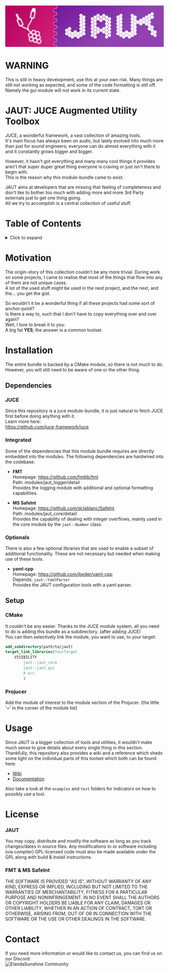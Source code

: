 ![Jaut Banner](./resources/banner.png)

# WARNING
This is still in heavy development, use this at your own risk.
Many things are still not working as expected, and some of the code formatting is still off.
Namely the gui module will not work in its current state.

# JAUT: JUCE Augmented Utility Toolbox
JUCE, a wonderful framework, a vast collection of amazing tools.  
It's main focus has always been on audio, but lately evolved into much more than just for sound engineers; everyone can do almost everything with it and it constantly grows bigger and bigger.

However, it hasn't got everything and many many cool things it provides aren't that super duper great thing everyone is craving or just isn't there to begin with.  
This is the reason why this module-bundle came to exist.

JAUT aims at developers that are missing that feeling of completeness and don't like to bother too much with adding more and more 3rd Party externals just to get one thing going.  
All we try to accomplish is a central collection of useful stuff.

# Table of Contents
<details><summary>Click to expand</summary>

- [JAUT: JUCE Augmented Utility Toolbox](#jaut-juce-augmented-utility-toolbox)
- [Table of Contents](#table-of-contents)
- [Motivation](#motivation)
- [Installation](#installation)
  - [Dependencies](#dependencies)
    - [JUCE](#juce)
    - [Optionals](#optionals)
  - [Setup](#setup)
    - [CMake](#cmake)
    - [Projucer](#projucer)
- [Usage](#usage)
- [License](#license)
- [Contact](#contact)
</details>

# Motivation
The origin-story of this collection couldn't be any more trivial.
During work on some projects, I came to realise that most of the things that flow into any of them are not unique cases.  
A lot of the used stuff might be used in the next project, and the next, and the... you get the gist.

So wouldn't it be a wonderful thing if all these projects had some sort of anchor-point?  
Is there a way to, such that I don't have to copy everything over and over again?  
Well, I love to break it to you:  
A big fat **YES**; the answer is a common toolset.

# Installation
The entire bundle is backed by a CMake module, so there is not much to do.
However, you will still need to be aware of one or the other thing.

## Dependencies
### JUCE
Since this repository is a juce module-bundle, it is just natural to fetch JUCE first before doing anything with it.  
Learn more here:  
https://github.com/juce-framework/juce

### Integrated
Some of the dependencies that this module bundle requires are directly embedded into the modules.
The following dependencies are hardwired into the codebase:
- **FMT**  
  Homepage: https://github.com/fmtlib/fmt  
  Path: modules/jaut_logger/detail  
  Provides the logging module with additional and optional formatting capabilities.

- **MS SafeInt**  
  Homepage: https://github.com/dcleblanc/SafeInt  
  Path: modules/jaut_core/detail/  
  Provides the capability of dealing with integer overflows, mainly used in the core module by the `jaut::Number` class.

### Optionals
There is also a few optional libraries that are used to enable a subset of additional functionality.
These are not necessary but needed when making use of these tools.

- **yaml-cpp**  
  Homepage: https://github.com/jbeder/yaml-cpp  
  Depends: `jaut::YamlParser`  
  Provides the JAUT configuration tools with a yaml parser.

## Setup
### CMake
It couldn't be any easier. Thanks to the JUCE module system, all you need to do is adding this bundle as a subdirectory. (after adding JUCE)  
You can then selectively link the module, you want to use, to your target:
```cmake
add_subdirectory(path/to/jaut)
target_link_libraries(YourTarget
    VISIBILITY
        jaut::jaut_core
        jaut::jaut_gui
        # ect.
        )
```

### Projucer
Add the module of interest to the module section of the Projucer. (the little '+' in the corner of the module list)

# Usage
Since JAUT is a bigger collection of tools and utilities, it wouldn't make much sense to give details about every single thing in this section. 
Thankfully, this repository also provides a wiki and a reference which sheds some light on the individual parts of this toolset which both can be found here:  
- [Wiki](https://github.com/ElandaSunshine/jaut/wiki)  
- [Documentation](https://elandasunshine.github.io/docs/jaut/develop/)

Also take a look at the `examples` and `test` folders for indicators on how to possibly use a tool.

# License
### JAUT
You may copy, distribute and modify the software as long as you track changes/dates in source files. Any modifications to or software including (via compiler) GPL-licensed code must also be made available under the GPL along with build & install instructions.

### FMT & MS SafeInt
THE SOFTWARE IS PROVIDED "AS IS", WITHOUT WARRANTY OF ANY KIND, EXPRESS OR IMPLIED, INCLUDING BUT NOT LIMITED TO THE WARRANTIES OF MERCHANTABILITY, FITNESS FOR A PARTICULAR PURPOSE AND NONINFRINGEMENT. IN NO EVENT SHALL THE AUTHORS OR COPYRIGHT HOLDERS BE LIABLE FOR ANY CLAIM, DAMAGES OR OTHER LIABILITY, WHETHER IN AN ACTION OF CONTRACT, TORT OR OTHERWISE, ARISING FROM, OUT OF OR IN CONNECTION WITH THE SOFTWARE OR THE USE OR OTHER DEALINGS IN THE SOFTWARE.

# Contact
If you need more information or would like to contact us, you can find us on our Discord:  
![ElandaSunshine Community](https://discordapp.com/api/guilds/781531690383179826/widget.png?style=banner2)
